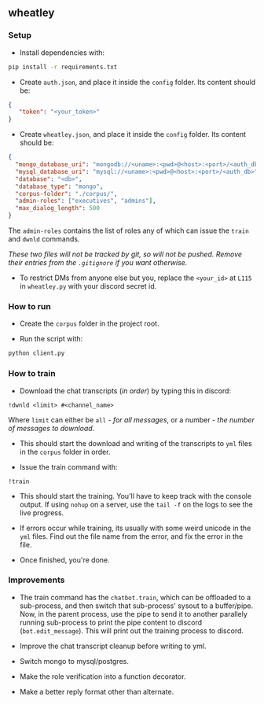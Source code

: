 ## wheatley

### Setup

- Install dependencies with:

```bash
pip install -r requirements.txt
```

- Create `auth.json`, and place it inside the `config` folder. Its content should be:

```json
{
   "token": "<your_token>"
}
```

- Create `wheatley.json`, and place it inside the `config` folder. Its content should be:

```json
{
  "mongo_database_uri": "mongodb://<uname>:<pwd>@<host>:<port>/<auth_db>",
  "mysql_database_uri": "mysql://<uname>:<pwd>@<host>:<port>/<auth_db>",
  "database": "<db>",
  "database_type": "mongo",
  "corpus-folder": "./corpus/",
  "admin-roles": ["executives", "admins"],
  "max_dialog_length": 500
}
```

The `admin-roles` contains the list of roles any of which can issue the `train` and `dwnld` commands.

_These two files will not be tracked by git, so will not be pushed. Remove their entries from the `.gitignore` if you want otherwise._

- To restrict DMs from anyone else but you, replace the `<your_id>` at `L115` in `wheatley.py` with your discord secret id.

### How to run

- Create the `corpus` folder in the project root.

- Run the script with:

```bash
python client.py
```

### How to train

- Download the chat transcripts (_in order_) by typing this in discord:

```
!dwnld <limit> #<channel_name>
```

Where `limit` can either be `all` - _for all messages_, or a number - _the number of messages to download_.

- This should start the download and writing of the transcripts to `yml` files in the `corpus` folder in order.

- Issue the train command with:

```
!train
```

- This should start the training. You'll have to keep track with the console output. If using `nohup` on a server, use the `tail -f` on the logs to see the live progress.

- If errors occur while training, its usually with some weird unicode in the `yml` files. Find out the file name from the error, and fix the error in the file.

- Once finished, you're done.

### Improvements

- The train command has the `chatbot.train`, which can be offloaded to a sub-process, and then switch that sub-process' sysout to a buffer/pipe. Now, in the parent process, use the pipe to send it to another parallely running sub-process to print the pipe content to discord (`bot.edit_message`). This will print out the training process to discord.

- Improve the chat transcript cleanup before writing to yml.

- Switch mongo to mysql/postgres.

- Make the role verification into a function decorator.

- Make a better reply format other than alternate.
